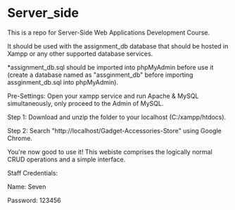 # Server_side
This is a repo for Server-Side Web Applications Development Course.

It should be used with the assignment_db database that should be hosted in Xampp or any other supported database services.

*assignment_db.sql should be imported into phpMyAdmin before use it (create a database named as "assginment_db" before importing assginment_db.sql into phpMyAdmin).

Pre-Settings:
Open your xampp service and run Apache & MySQL simultaneously, only proceed to the Admin of MySQL.

Step 1:
Download and unzip the folder to your localhost (C:/xampp/htdocs).

Step 2:
Search "http://localhost/Gadget-Accessories-Store" using Google Chrome.

You're now good to use it! This webiste comprises the logically normal CRUD operations and a simple interface. 

Staff Credentials:

Name: Seven

Password: 123456

